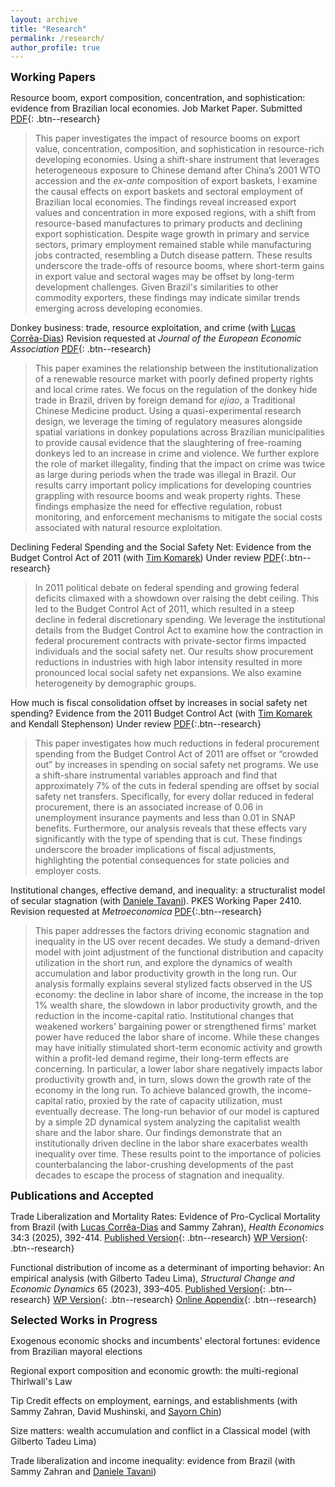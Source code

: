 ```yaml
---
layout: archive
title: "Research"
permalink: /research/
author_profile: true
---
```

<!-- Google tag (gtag.js) -->
<script async src="https://www.googletagmanager.com/gtag/js?id=G-ETZN97YVKW"></script>
<script>
  window.dataLayer = window.dataLayer || [];
  function gtag(){dataLayer.push(arguments);}
  gtag('js', new Date());

  gtag('config', 'G-ETZN97YVKW');
</script>

<span style="font-size:1.25em; font-weight:bold;">Working Papers</span>

Resource boom, export composition, concentration, and sophistication: evidence from Brazilian local economies. Job Market Paper. Submitted [PDF](/files/pdf/research/RB_JMP_Cicero_draft.pdf){: .btn--research}

> This paper investigates the impact of resource booms on export value, concentration, composition, and sophistication in resource-rich developing economies. Using a shift-share instrument that leverages heterogeneous exposure to Chinese demand after China’s 2001 WTO accession and the *ex-ante* composition of export baskets, I examine the causal effects on export baskets and sectoral employment of Brazilian local economies. The findings reveal increased export values and concentration in more exposed regions, with a shift from resource-based manufactures to primary products and declining export sophistication. Despite wage growth in primary and service sectors, primary employment remained stable while manufacturing jobs contracted, resembling a Dutch disease pattern. These results underscore the trade-offs of resource booms, where short-term gains in export value and sectoral wages may be offset by long-term development challenges. Given Brazil's similarities to other commodity exporters, these findings may indicate similar trends emerging across developing economies.

Donkey business: trade, resource exploitation, and crime (with [Lucas Corrêa-Dias](https://lucasccdias.github.io/)) Revision requested at *Journal of the European Economic Association* [PDF](https://osf.io/preprints/osf/qreum){: .btn--research}

>This paper examines the relationship between the institutionalization of a renewable resource market with poorly defined property rights and local crime rates. We focus on the regulation of the donkey hide trade in Brazil, driven by foreign demand for *ejiao*, a Traditional Chinese Medicine product. Using a quasi-experimental research design, we leverage the timing of regulatory measures alongside spatial variations in donkey populations across Brazilian municipalities to provide causal evidence that the slaughtering of free-roaming donkeys led to an increase in crime and violence. We further explore the role of market illegality, finding that the impact on crime was twice as large during periods when the trade was illegal in Brazil. Our results carry important policy implications for developing countries grappling with resource booms and weak property rights. These findings emphasize the need for effective regulation, robust monitoring, and enforcement mechanisms to mitigate the social costs associated with natural resource exploitation.

Declining Federal Spending and the Social Safety Net: Evidence from the Budget Control Act of 2011 (with [Tim Komarek](https://sites.google.com/site/timkomarek/)) Under review [PDF](/files/pdf/research/bca_kc.pdf){:.btn--research}

> In 2011 political debate on federal spending and growing federal deficits climaxed with a showdown over raising the debt ceiling. This led to the Budget Control Act of 2011, which resulted in a steep decline in federal discretionary spending. We leverage the institutional details from the Budget Control Act to examine how the contraction in federal procurement contracts with private-sector firms impacted individuals and the social safety net. Our results show procurement reductions in industries with high labor intensity resulted in more pronounced local social safety net expansions. We also examine heterogeneity by demographic groups.

How much is fiscal consolidation offset by increases in social safety net spending? Evidence from the 2011 Budget Control Act (with [Tim Komarek](https://sites.google.com/site/timkomarek/) and Kendall Stephenson) Under review [PDF](https://papers.ssrn.com/sol3/papers.cfm?abstract_id=4915048){:.btn--research}

> This paper investigates how much reductions in federal procurement spending from the Budget Control Act of 2011 are offset or “crowded out” by increases in spending on social safety net programs. We use a shift-share instrumental variables approach and find that approximately 7% of the cuts in federal spending are offset by social safety net transfers. Specifically, for every dollar reduced in federal procurement, there is an associated increase of 0.06 in unemployment insurance payments and less than 0.01 in SNAP benefits. Furthermore, our analysis reveals that these effects vary significantly with the type of spending that is cut. These findings underscore the broader implications of fiscal adjustments, highlighting the potential consequences for state policies and employer costs.

Institutional changes, effective demand, and inequality: a structuralist model of secular stagnation (with [Daniele Tavani](https://www.danieletavani.com/)). PKES Working Paper 2410. Revision requested at *Metroeconomica* [PDF](https://www.postkeynesian.net/downloads/working-papers/PKWP2410.pdf){:.btn--research}

>This paper addresses the factors driving economic stagnation and inequality in the US over recent decades. We study a demand-driven model with joint adjustment of the functional distribution and capacity utilization in the short run, and explore the dynamics of wealth accumulation and labor productivity growth in the long run. Our analysis formally explains several stylized facts observed in the US economy: the decline in labor share of income, the increase in the top 1% wealth share, the slowdown in labor productivity growth, and the reduction in the income-capital ratio. Institutional changes that weakened workers' bargaining power or strengthened firms' market power have reduced the labor share of income. While these changes may have initially stimulated short-term economic activity and growth within a profit-led demand regime, their long-term effects are concerning. In particular, a lower labor share negatively impacts labor productivity growth and, in turn, slows down the growth rate of the economy in the long run. To achieve balanced growth, the income-capital ratio, proxied by the rate of capacity utilization, must eventually decrease. The long-run behavior of our model is captured by a simple 2D dynamical system analyzing the capitalist wealth share and the labor share. Our findings demonstrate that an institutionally driven decline in the labor share exacerbates wealth inequality over time. These results point to the importance of policies counterbalancing the labor-crushing developments of the past decades to escape the process of stagnation and inequality.

<span style="font-size:1.25em; font-weight:bold;"> Publications and Accepted </span>

Trade Liberalization and Mortality Rates: Evidence of Pro-Cyclical Mortality from Brazil (with [Lucas Corrêa-Dias](https://lucasccdias.github.io/) and Sammy Zahran), *Health Economics* 34:3 (2025), 392-414. [Published Version](https://doi.org/10.1002/hec.4915){: .btn--research} [WP Version](/files/pdf/research/manuscript_Trade_Mortality_CDZ_wp.pdf){: .btn--research}

Functional distribution of income as a determinant of importing behavior: An empirical analysis (with Gilberto Tadeu Lima), *Structural Change and Economic Dynamics* 65 (2023), 393–405. [Published Version](https://doi.org/10.1016/j.strueco.2023.03.008){: .btn--research} [WP Version](/files/pdf/research/wp_cicerolima.pdf){: .btn--research} [Online Appendix](/files/pdf/research/oappendix_cicerolima.pdf){: .btn--research}

<span style="font-size:1.25em; font-weight:bold;"> Selected Works in Progress</span>

Exogenous economic shocks and incumbents' electoral fortunes: evidence from Brazilian mayoral elections

Regional export composition and economic growth: the multi-regional Thirlwall's Law

Tip Credit effects on employment, earnings, and establishments (with Sammy Zahran, David Mushinski, and [Sayorn Chin](https://schinlfc.github.io/))

Size matters: wealth accumulation and conflict in a Classical model (with Gilberto Tadeu Lima)

Trade liberalization and income inequality: evidence from Brazil (with Sammy Zahran and [Daniele Tavani](https://www.danieletavani.com/))





